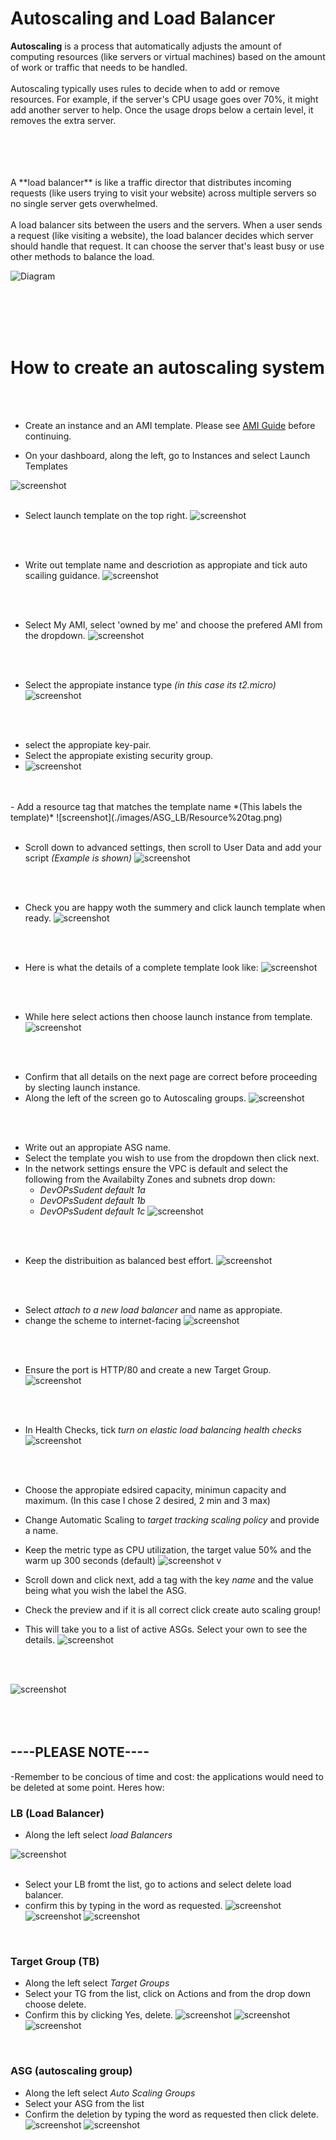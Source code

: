 #  Autoscaling and Load Balancer

**Autoscaling** is a process that automatically adjusts the amount of computing resources (like servers or virtual machines) based on the amount of work or traffic that needs to be handled.
<br>
<br>
Autoscaling typically uses rules to decide when to add or remove resources. For example, if the server's CPU usage goes over 70%, it might add another server to help. Once the usage drops below a certain level, it removes the extra server.

<br>
<br>
<br>
<br>
A **load balancer** is like a traffic director that distributes incoming requests (like users trying to visit your website) across multiple servers so no single server gets overwhelmed.
<br>
<br>
A load balancer sits between the users and the servers. When a user sends a request (like visiting a website), the load balancer decides which server should handle that request. It can choose the server that's least busy or use other methods to balance the load.

![Diagram](./images/ASG_LB/Rebecca_ASG.png)

<br>
<br>
<br>
<br>


# How to create an autoscaling system

<br>
<br>

- Create an instance and an AMI template. Please see [AMI Guide](https://github.com/BColl91/SpartaG_Github_Notes/blob/main/ami_notes.md) before continuing.
  
- On your dashboard, along the left, go to Instances and select Launch Templates
  
![screenshot](./images/ASG_LB/step_1.png)
<br>
<br>

- Select launch template on the top right.
![screenshot](./images/ASG_LB/click%20creaet%20launch%20template.png)
<br>
<br>

- Write out template name and descriotion as appropiate and tick auto scailing guidance.
![screenshot](./images/ASG_LB/stp2.png)
<br>
<br>

- Select My AMI, select 'owned by me' and choose the prefered AMI from the dropdown.
![screenshot](./images/ASG_LB/Choose%20AMI%20from%20dropdown.png)
<br>
<br>

- Select the appropiate instance type *(in this case its t2.micro)*
![screenshot](./images/ASG_LB/instnace%20type.png)
<br>
<br>

- select the appropiate key-pair.
- Select the appropiate existing security group.
- ![screenshot](./images/ASG_LB/networksettings%201.png)
<br>
<br>
- Add a resource tag that matches the template name *(This labels the template)*
![screenshot](./images/ASG_LB/Resource%20tag.png)
<br>
<br>

- Scroll down to advanced settings, then scroll to User Data and add your script *(Example is shown)*
![screenshot](./images/ASG_LB/user_data.png)
<br>
<br>

- Check you are happy woth the summery and click launch template when ready.
![screenshot](./images/ASG_LB/launch_template_summery.png)
<br>
<br>

- Here is what the details of a complete template look like:
![screenshot](./images/ASG_LB/LT_summery.png)
<br>
<br>

- While here select actions then choose launch instance from template.
![screenshot](./images/ASG_LB/LI-Template-dropdown.png)
<br>
<br>

- Confirm that all details on the next page are correct before proceeding by slecting launch instance.
- Along the left of the screen go to Autoscaling groups.
![screenshot](./images/ASG_LB/click%20autoscaling%20groups.png)
<br>
<br>

- Write out an appropiate ASG name.
- Select the template you wish to use from the dropdown then click next.
- In the network settings ensure the VPC is default and select the following from the Availabilty Zones and subnets drop down:
  - *DevOPsSudent default 1a*
  - *DevOPsSudent default 1b*
  - *DevOPsSudent default 1c*
![screenshot](./images/ASG_LB/AZ%20and%20Sub%20Nets.png)
<br>
<br>

- Keep the distribuition as balanced best effort.
![screenshot](./images/ASG_LB/Network_AZ.png)
<br>
<br>

- Select *attach to a new load balancer* and name as appropiate.
- change the scheme to internet-facing
![screenshot](./images/ASG_LB/internet_facing.png)
<br>
<br>

- Ensure the port is HTTP/80 and create a new Target Group.
![screenshot](./images/ASG_LB/port%20and%20TG.png)
<br>
<br>

- In Health Checks, tick *turn on elastic load balancing health checks*
![screenshot](./images/ASG_LB/health%20checks.png)
<br>
<br>

- Choose the appropiate edsired capacity, minimun capacity and maximum. (In this case I chose 2 desired, 2 min and 3 max)
- Change Automatic Scaling to *target tracking scaling policy* and provide a name.
- Keep the metric type as CPU utilization, the target value 50% and the warm up 300 seconds (default)
![screenshot](./images/ASG_LB/group%20size%20scaling.png)
v

- Scroll down and click next, add a tag with the key *name* and the value being what you wish the label the ASG.
- Check the preview and if it is all correct click create auto scaling group!
- This will take you to a list of active ASGs. Select your own to see the details.
![screenshot](./images/ASG_LB/autoscaling%20list.png)
<br>
<br>

![screenshot](./images/ASG_LB/ASG%20overview.png)
<br>
<br>
<br>
<br>

## **----PLEASE NOTE----**

-Remember to be concious of time and cost: the applications would need to be deleted at some point. Heres how:

### LB (Load Balancer)

- Along the left select *load Balancers*

![screenshot](./images/ASG_LB/order_of_deletion.png)
<br>
<br>

- Select your LB fromt the list, go to actions and select delete load balancer.
- confirm this by typing in the word as requested.
![screenshot](./images/ASG_LB/select%20LB%20from%20list.png)
![screenshot](./images/ASG_LB/delete_load_balanc_dropdown.png)
![screenshot](./images/ASG_LB/conf%20delet%20LB.png)
<br>

### Target Group (TB)
- Along the left select *Target Groups*
- Select your TG from the list, click on Actions and from the drop down choose delete.
- Confirm this by clicking Yes, delete.
![screenshot](./images/ASG_LB/active.png)
![screenshot](./images/ASG_LB/delet_targets_dropdown.png)
![screenshot](./images/ASG_LB/delete%20TG%20confirm.png)
<br>

### ASG (autoscaling group)
- Along the left select *Auto Scaling Groups*
- Select your ASG from the list
- Confirm the deletion by typing the word as requested then click delete.
![screenshot](./images/ASG_LB/select%20ASG%20from%20list.png)
![screenshot](./images/ASG_LB/delete%20asg%20confirm.png)